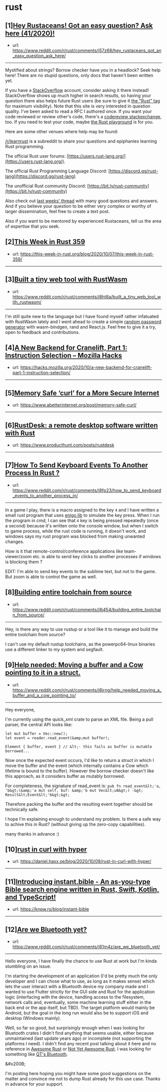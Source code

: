 # rust
## [1][Hey Rustaceans! Got an easy question? Ask here (41/2020)!](https://www.reddit.com/r/rust/comments/j57z68/hey_rustaceans_got_an_easy_question_ask_here/)
- url: https://www.reddit.com/r/rust/comments/j57z68/hey_rustaceans_got_an_easy_question_ask_here/
---
Mystified about strings? Borrow checker have you in a headlock? Seek help here! There are no stupid questions, only docs that haven't been written yet.

If you have a [StackOverflow](http://stackoverflow.com/) account, consider asking it there instead! StackOverflow shows up much higher in search results, so having your question there also helps future Rust users (be sure to give it [the "Rust" tag](http://stackoverflow.com/questions/tagged/rust) for maximum visibility). Note that this site is very interested in question quality. I've been asked to read a RFC I authored once. If you want your code reviewed or review other's code, there's a [codereview stackexchange](https://codereview.stackexchange.com/questions/tagged/rust), too. If you need to test your code, maybe [the Rust playground](https://play.rust-lang.org) is for you.

Here are some other venues where help may be found:

[/r/learnrust](https://www.reddit.com/r/learnrust) is a subreddit to share your questions and epiphanies learning Rust programming.

The official Rust user forums: [https://users.rust-lang.org/](https://users.rust-lang.org/).

The official Rust Programming Language Discord: [https://discord.gg/rust-lang](https://discord.gg/rust-lang)

The unofficial Rust community Discord: [https://bit.ly/rust-community](https://bit.ly/rust-community)

Also check out [last weeks' thread](https://reddit.com/r/rust/comments/j1jgum/hey_rustaceans_got_an_easy_question_ask_here/) with many good questions and answers. And if you believe your question to be either very complex or worthy of larger dissemination, feel free to create a text post.

Also if you want to be mentored by experienced Rustaceans, tell us the area of expertise that you seek.
## [2][This Week in Rust 359](https://www.reddit.com/r/rust/comments/j71tq7/this_week_in_rust_359/)
- url: https://this-week-in-rust.org/blog/2020/10/07/this-week-in-rust-359/
---

## [3][Built a tiny web tool with RustWasm](https://www.reddit.com/r/rust/comments/j8ht8a/built_a_tiny_web_tool_with_rustwasm/)
- url: https://www.reddit.com/r/rust/comments/j8ht8a/built_a_tiny_web_tool_with_rustwasm/
---
I'm still quite new to the language but I have found myself rather infatuated with RustWasm lately and I went ahead to create a simple [random password generator](https://wasm-pass.gq) with wasm-bindgen, rand and React.js. Feel free to give it a try, open to feedback and contributions.
## [4][A New Backend for Cranelift, Part 1: Instruction Selection – Mozilla Hacks](https://www.reddit.com/r/rust/comments/j8aqbs/a_new_backend_for_cranelift_part_1_instruction/)
- url: https://hacks.mozilla.org/2020/10/a-new-backend-for-cranelift-part-1-instruction-selection/
---

## [5][Memory Safe ‘curl’ for a More Secure Internet](https://www.reddit.com/r/rust/comments/j7yegb/memory_safe_curl_for_a_more_secure_internet/)
- url: https://www.abetterinternet.org/post/memory-safe-curl/
---

## [6][RustDesk: a remote desktop software written with Rust](https://www.reddit.com/r/rust/comments/j8dl4p/rustdesk_a_remote_desktop_software_written_with/)
- url: https://www.producthunt.com/posts/rustdesk
---

## [7][How To Send Keyboard Events To Another Process In Rust ?](https://www.reddit.com/r/rust/comments/j8fp23/how_to_send_keyboard_events_to_another_process_in/)
- url: https://www.reddit.com/r/rust/comments/j8fp23/how_to_send_keyboard_events_to_another_process_in/
---
In a game I play, there is a macro assigned to the key `4` and I have written a small rust program that uses [enigo lib](https://github.com/enigo-rs/enigo) to simulate the key press. When I run the program in cmd, I can see that `4` key is being pressed repeatedly (once a second) because it's written onto the console window, but when I switch to game process, while the rust code is running, it doesn't work, and windows says my rust program was blocked from making unwanted changes.

How is it that remote-control/conference applications like team-viewer/zoom etc. is able to send key clicks to another processes if windows is blocking them ?

EDIT: I'm able to send key events to the sublime text, but not to the game. But zoom is able to control the game as well.
## [8][Building entire toolchain from source](https://www.reddit.com/r/rust/comments/j8j454/building_entire_toolchain_from_source/)
- url: https://www.reddit.com/r/rust/comments/j8j454/building_entire_toolchain_from_source/
---
Hey, is there any way to use rustup or a tool like it to manage and build the entire toolchain from source? 

I can't use my default rustup toolchains, as the powerpc64-linux binaries use a different linker to my system and segfault.
## [9][Help needed: Moving a buffer and a Cow pointing to it in a struct.](https://www.reddit.com/r/rust/comments/j8irng/help_needed_moving_a_buffer_and_a_cow_pointing_to/)
- url: https://www.reddit.com/r/rust/comments/j8irng/help_needed_moving_a_buffer_and_a_cow_pointing_to/
---
Hey everyone,

I'm currently using the quick\_xml crate to parse an XML file. Being a pull parser, the central API looks like:  

```
let mut buffer = Vec::new();
let event = reader.read_event(&amp;mut buffer);

Element { buffer, event } // &lt;- this fails as buffer is mutable borrowed...
```

Now once the expected event occurs, I'd like to return a struct in which I move the buffer and the event (which internally contains a Cow which lifetime is bound to the buffer). However the borrow checker doesn't like this approach, as it considers buffer as mutably borrowed.

For completeness, the signature of read_event is: `pub fn read_event&lt;'a, 'b&gt;(&amp;'a mut self, buf: &amp;'b mut Vec&lt;u8&gt;) -&gt; Result&lt;Event&lt;'b&gt;&gt;`

Therefore packing the buffer and the resulting event together should be technically safe.

I hope I'm explaining enough to understand my problem. Is there a safe way to achive this in Rust? (without giving up the zero-copy capabilities). 

many thanks in advance :)
## [10][rust in curl with hyper](https://www.reddit.com/r/rust/comments/j7yw4o/rust_in_curl_with_hyper/)
- url: https://daniel.haxx.se/blog/2020/10/09/rust-in-curl-with-hyper/
---

## [11][Introducing instant.bible - An as-you-type Bible search engine written in Rust, Swift, Kotlin, and TypeScript!](https://www.reddit.com/r/rust/comments/j8anec/introducing_instantbible_an_asyoutype_bible/)
- url: https://knpw.rs/blog/instant-bible
---

## [12][Are we Bluetooth yet?](https://www.reddit.com/r/rust/comments/j81m4z/are_we_bluetooth_yet/)
- url: https://www.reddit.com/r/rust/comments/j81m4z/are_we_bluetooth_yet/
---
Hello everyone, I have finally the chance to use Rust at work but I'm kinda stumbling on an issue.

I'm starting the development of an application (I'd be pretty much the only developer and I can chose what to use, as long as it makes sense) which lets the user interact with a Bluetooth device my company made and I wanted to use Flutter strictly for the GUI side and Rust for the application logic (interfacing with the device, handling access to the filesystem, network calls and, eventually, some machine learning stuff either in the back end or the app itself, but TBD). The target platform would mainly be Android, but the goal in the long run would also be to support iOS and desktop (Windows mainly).

Well, so far so good, but surprisingly enough when I was looking for Bluetooth crates I didn't find anything that seems usable, either because unmaintained (last update years ago) or incomplete (not supporting the platforms I need). I didn't find any recent post talking about it here and no reference in [Awesome Rust](https://github.com/rust-unofficial/awesome-rust) or [Not Yet Awesome Rust](https://github.com/not-yet-awesome-rust/not-yet-awesome-rust). I was looking for something like [QT's Bluetooth](https://doc.qt.io/qt-5/qtbluetooth-index.html).

&amp;#x200B;

I'm posting here hoping you might have some good suggestions on the matter and convince me not to dump Rust already for this use case. Thanks in advance for your support.
